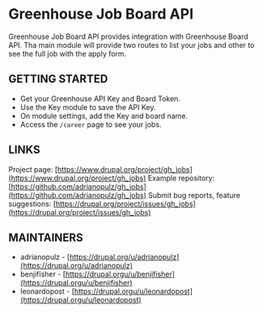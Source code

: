 # Greenhouse Job Board API

Greenhouse Job Board API provides integration with Greenhouse Board API.
Tha main module will provide two routes to list your jobs and other to see the
full job with the apply form.

## GETTING STARTED

- Get your Greenhouse API Key and Board Token.
- Use the Key module to save the API Key.
- On module settings, add the Key and board name.
- Access the `/career` page to see your jobs.

## LINKS

Project page:
[https://www.drupal.org/project/gh_jobs](https://www.drupal.org/project/gh_jobs)
Example repository:
[https://github.com/adrianopulz/gh_jobs](https://github.com/adrianopulz/gh_jobs)
Submit bug reports, feature suggestions:
[https://drupal.org/project/issues/gh_jobs](https://drupal.org/project/issues/gh_jobs)

## MAINTAINERS

- adrianopulz -
  [https://drupal.org/u/adrianopulz](https://drupal.org/u/adrianopulz)
- benjifisher -
  [https://drupal.orgu/u/benjifisher](https://drupal.orgu/u/benjifisher)
- leonardopost -
  [https://drupal.orgu/u/leonardopost](https://drupal.orgu/u/leonardopost)
